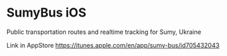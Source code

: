 SumyBus iOS
=======

Public transportation routes and realtime tracking for Sumy, Ukraine

Link in AppStore https://itunes.apple.com/en/app/sumy-bus/id705432043
